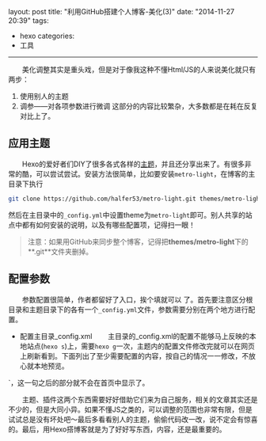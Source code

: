 layout: post
title: "利用GitHub搭建个人博客-美化(3)"
date: "2014-11-27 20:39"
tags:
- hexo
categories:
- 工具
---

　　美化调整其实是重头戏，但是对于像我这种不懂Html/JS的人来说美化就只有两步：
1. 使用别人的主题
2. 调参——对各项参数进行微调
这部分的内容比较繁杂，大多数都是在耗在反复对比上了。

## 应用主题
　　Hexo的爱好者们DIY了很多各式各样的[主题](https://github.com/hexojs/hexo/wiki/Themes)，并且还分享出来了。有很多非常的酷，可以尝试尝试。安装方法很简单，比如要安装`metro-light`，在博客的主目录下执行
```sh
git clone https://github.com/halfer53/metro-light.git themes/metro-light
```
然后在主目录中的`_config.yml`中设置theme为`metro-light`即可。别人共享的站点中都有如何安装的说明，以及有哪些配置项，记得扫一眼！
> 注意：如果用GitHub来同步整个博客，记得把**themes/metro-light**下的**.git**文件夹删掉。

## 配置参数
　　参数配置很简单，作者都留好了入口，挨个填就可以 了。首先要注意区分根目录和主题目录下的各有一个`_config.yml`文件，参数需要分别在两个地方进行配置。
- 配置主目录_config.xml
　　主目录的_config.xml的配置不能够马上反映的本地站点(`hexo s`)上，需要`hexo g`一次，主题内的配置文件修改完就可以在网页上刷新看到。下面列出了至少需要配置的内容，按自己的情况一一修改，不放心就本地预览。

<!-- more >

```yaml
# Site
title: Oh Captain, My Captain - Du00
subtitle: Qzone-天涯-163-百度-新浪，削足适履，不如亲手打造
description: Du00的博客
author: Du00
email: du00cs@gmail.com
language: zh-CN

# URL
## If your site is put in a subdirectory, set url as 'http://yoursite.com/child' and root as '/child/'
url: http://du00cs.github.com

# Extensions
theme: metro-light

# Deployment
deploy:
  type: github
  repo: https://github.com/du00cs/du00cs.github.io.git
```
- 配置主题中的_config.yml
　　每个主题中可配置的项各不一样，下面还是以`metro-light`为例说明一些配置，主要是评论系统和分享按钮。

```yaml
#duoshuo_short_name是需要去“多说”申请的，填错无效……
comment:
 duoshuo: true
 duoshuo_short_name: du00cs
## to enable disqus, you need to fill in the disqus_shortname in config.yml
## to enable duoshuo, you need duoshuo id and set duosuo to true

#share plugins at the bottom of the article
share:
  enable: true
  jiathis: true ## Jiathis是一个面向国内的分享插件，你不会想分享到google/twitter的……
  twitter: false
  google: false

bottom_link:
  github: du00cs ## 填写用户名即可
  weibo: du00cs ## 填写微博数字ID或者用户名（不是昵称）
  renren: ##e.g. 333333333 for http://www.renren.com/333333333

#google analytics id, 这个可以用来对网站进行统计，同样需要申请
google_analytics: UA-56718947-1
```

## 点点滴滴，需要耐心
- hexo是一个台湾学生写的，不得不佩服
- 首行缩进：英文首行有没有缩进无所谓，中文不写就很难看了——输入两个全角空格即可（一般可用`shift+space`切换到全角输入)
- 添加公式支持：网上有加语句的，事实上加个插件就好了（尤其是对我这种小白）
```sh
hexo install hexo-renderer-mathjax --save
```
并在_config.xml标明使用了该插件(**注意空格**)
```yaml
plugins:
  - hexo-renderer-mathjax
```
- Atom公式预览：安装markdown-preview-plus，注意Display的公式需要写成
```
$$
  ax^2+bx+c=0
$$
```
- 调整markdown的样式：别人设置的样式可能有你不喜欢的，如果你看见“引用”部分居中了想修改，去`metro-light/source/css/_partial/article.styl`中修改即可。或者如果你有喜欢的样式，比如Mou中的GitHub2的表格是有颜色间隔的，这时可以找一个css转stylus的工具(npm install stylus)，在生成的文件中把table部分代码贴过来替换掉即可。同理，如果文本是两边对齐的想替换成左对齐，可以先用浏览器的“审查元素”的功能，定位到相应的文本域，查看它的CSS就可以进行相应定位了。
- 文章预览只显示部分内容：原始模板中首页的预览把所有文章都显示了，如果主题没有只显示部分的功能，可以手工在文章中加上`<!-- more -->`，这一句之后的部分就不会在首页中显示了。


　　主题、插件这两个东西需要好好借助它们来为自己服务，相关的文章其实还是不少的，但是大同小异。如果不懂JS之类的，可以调整的范围也非常有限，但是试试总是没有坏处吧～最后多看看别人的主题，偷偷代码改一改，说不定会有惊喜的。最后，用Hexo搭博客就是为了好好写东西，内容，还是最重要的。
